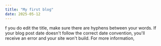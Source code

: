 ```yaml
---
title: "My first blog"
date: 2025-05-12
---
```


f you do edit the title, make sure there are hyphens between your words. If your blog post date doesn't follow the correct date convention, you'll receive an error and your site won't build. For more information,

